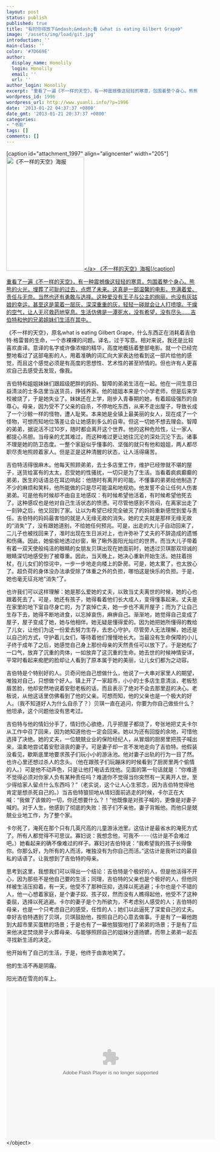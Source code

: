 ```yaml
---
layout: post
status: publish
published: true
title: "有时你得放下&mdash;&mdash;看《what is eating Gilbert Grape》"
image: '/assets/img/load/git.jpg'
introduction: ''
main-class: ''
color: '#7D669E'
author:
  display_name: Honolily
  login: Honolily
  email: ''
  url: ''
author_login: Honolily
excerpt: "重看了一遍《不一样的天空》，有一种震撼像这轻轻的寒意，包围着整个身心。熊熊的火光，埋葬了可耻的过去，点燃了未来。这真是一部温馨的电影，充满着爱、责任与无奈。当然也还有勇敢与选择。这种爱没有王子与公主的绚丽，也没有灰姑娘的幸运，甚至这是蒙着一层灰，深深重重的灰，轻轻一碰就会让人打喷嚏。干燥的空气，让人无可救药地窒息。生活仿佛是一潭死水，没有希望，没有尽头......吉伯特和他的兄弟姐妹们生活在其中........"
wordpress_id: 1996
wordpress_url: http://www.yuanli.info/?p=1996
date: '2013-01-22 04:37:37 +0800'
date_gmt: '2013-01-21 20:37:37 +0800'
categories:
- "书影"
tags: []
comments: []
---
```


<p>[caption id="attachment_1997" align="aligncenter" width="205"]<a href="http:&#47;&#47;www.yuanli.info&#47;archives&#47;1996.html&#47;p873487396" rel="attachment wp-att-1997"><img class="size-medium wp-image-1997" alt="《不一样的天空》海报" src="http:&#47;&#47;www.yuanli.info&#47;wp-content&#47;uploads&#47;2013&#47;01&#47;p873487396-205x300.jpg" width="205" height="300" &#47;><&#47;a> 《不一样的天空》海报[&#47;caption]</p>
<p>重看了一遍《不一样的天空》，有一种震撼像这轻轻的寒意，包围着整个身心。熊熊的火光，埋葬了可耻的过去，点燃了未来。这真是一部温馨的电影，充满着爱、责任与无奈。当然也还有勇敢与选择。这种爱没有王子与公主的绚丽，也没有灰姑娘的幸运，甚至这是蒙着一层灰，深深重重的灰，轻轻一碰就会让人打喷嚏。干燥的空气，让人无可救药地窒息。生活仿佛是一潭死水，没有希望，没有尽头......吉伯特和他的兄弟姐妹们生活在其中。<a id="more"></a><a id="more-1996"></a></p>
<p>《不一样的天空》，原名what is eating Gilbert Grape，什么东西正在消耗着吉伯特&middot;格雷普的生命，一个赤裸裸的问题。译名，过于写意。相对来说，我还是比较喜欢直译。意译的名字或许像浓缩的精华，高度地概括着整部电影。就一个已经完整地看过了这部电影的人，用着准确的词汇向大家表达他看到这一部片给他的感觉，而且这个感觉必须是有高度的思想性、艺术性的甚至矫情的。但也许有人更喜欢自己去感受去发现，像我。</p>
<p>吉伯特和姐姐妹妹们跟超级肥胖的妈妈、智障的弟弟生活在一起。他在一间生意日益清淡的士多店里当送货员，挣钱养家。他的姐姐本来是个小学老师，但是后来学校被烧了，于是她失业了。妹妹还在上学，刚步入青春期的她，有着超级强烈的自尊心。母亲，因为受不了父亲的自杀，不停地吃东西，从来不走出屋子，导致长成了一个沙鲸一样的怪物，遭人耻笑。本来她是全镇上最美丽的女人，现在成了一个怪物，可想而知地位落差让会让她感到多么的自卑。但这一切她不想去理会。智障的弟弟，据说活不过10岁，随时都会离开这个世界。他的这种危险性，让一家人都提心吊胆。当母亲的尤其难过，而这种难过更让她往沉沦的深处沉沦下去。诸事不理是她的防卫态度。一整个家庭似乎懂事的、坚强的就只有他和姐姐，两人都尽职尽责地照顾着家人。但是正是这种清醒的状态，让人活得痛苦。</p>
<p>吉伯特活得很麻木。他每天照顾弟弟，去士多店里工作，维护已经惨就不堪的屋子，送货给富有的太太，忍受她的性骚扰，一切只是为了生活。当看着疯疯癫癫的弟弟，医生的话语总在耳边响起：他随时有离开的可能。不懂事的弟弟给他制造了不少的麻烦和笑料，他所能做的只是尽可能温和地规劝。他发誓不会让任何人伤害弟弟。可是他有时候却不由自主地感叹：有时候希望他活着，有时候希望他死去了。这种感叹也是他对自己生活状态的愤懑。可尽管他感到不苦闷，在离家出走了一刻钟之后，他又回到了家。让以为希望已经完全破灭了的妈妈重新感觉到爱与责任。吉伯特的妈妈最害怕的就是人无缘无故的消失。她的丈夫就是那样无缘无故的&ldquo;消失&rdquo;了，没有跟她道别，不给她任何预兆。可是，出走的大儿子自动回来了，二儿子也被找回来了，准时出现在生日派对上，也许弥补了丈夫的不辞造成的遗憾和伤痛。因此，她偷偷地透过纱窗，瞅了瞅外面阳光灿烂的世界。而当大儿子带着有着一双天使般纯洁的眼睛的女朋友贝琪出现在她面前时，她透过贝琪那双坦诚的眼睛深切地感受到了被尊重。因此，当天晚上，她决心重新开始生活。她拄着拐杖，在儿女们的惊诧中，一步一步地走向楼上的卧房。可是，她太累了，也太放心了。超负荷的身体没办法承受除了体重之外的负担，哪怕这是快乐的负担。于是，她也毫无征兆地&ldquo;消失&rdquo;了。</p>
<p>也许我们可以这样理解：她是那么爱她的丈夫，以致当丈夫离世的时候，她的心也跟着死去了。可是，她还有孩子，她得看着他们长大成人，变得懂事起来。丈夫是在家里的地下室自尽身亡的，为了哀悼亡夫，她一步也不离开屋子；而为了让自己生存下去，她得不断地进食，以忘掉哀伤，麻痹自己。渐渐地，她觉得自己变成了屋子，屋子变成了她，她与他相伴。她无疑是懂得爱的。因为她把她所懂得的教给了儿女，让他们为这一份爱去努力生存，去忠心守护。尽管旁人无法理解，她还是以自己的方式，守护着儿女们，等待着他们慢慢地长大。当最没有生命保障的小儿子终于成年了之后，她感觉自己身上那份母亲的天然责任可以放下了。于是她松了一口气，放弃了沉重的肉体，一如放弃了这沉重的生命。她去世的时候神情安详，平常时看起来痴肥的脸却让人看到了原本属于她的美丽，让儿女们都为之动容。</p>
<p>吉伯特是个特别好的人。贝奇问他自己想做什么，他说了一大串对家里人的期望，唯独对自己，只想做个好人。镇上开了一家超市，小小的士多店生意清淡，老板愁眉苦脸，他却安然地说着安慰老板的话，而且表示了绝对不会去那里逛的决心。老板说，从他这话里仿佛看到了他的父亲。可想而知，他的父亲也是一个极大的好人。（我不知道好人为什么自杀了？）贝琪一直在追问，你要为你自己做些什么？他坦承，这个问题他没有思考过。</p>
<p>吉伯特与他的情妇分手了，情妇伤心欲绝，几乎把屋子都烧了，夸张地把丈夫卡尔从工作中召了回来，因为她知道他也一定会回来。她以为还有回旋的余地，可惜他选择了决绝。她的丈夫，一位兢兢业业的保险经纪人，从冒烟的厨房里把孩子喊出来，温柔地尝试着安慰沮丧的妻子。可是妻子却一言不发地走向了吉伯特。他假装没看见，歇斯底里地要求孩子们玩小小的游泳池。他对妻子出轨的行为一目了然。也许心里还想过杀人的念头。（他在跟孩子们玩蹦床的时候看到了厨房里两个偷情的人。）可是他不动声色，只是让他打电话去找他。见面的第一句话就是：&ldquo;你难道不觉得必须对你家人负有某种责任吗？难道你不觉得当你突然有一天离开人世，至少得给家人留点什么东西吗？&rdquo;（老实说，这个让人心生邪念，因为吉伯特觉得他肯定是想杀死自己的。）当吉伯特狼狈地从情妇面前逃走的时候，卡尔正在大喊：&ldquo;我做了该做的一切，你还想要什么？！&rdquo;他既像是对孩子喊的，更像是对妻子喊的。对于人生，他感到了彻底的失败：孩子们不亲他，妻子背叛他。而他只是兢兢业业地工作，为了整个家。</p>
<p>卡尔死了，淹死在那个只有几英尺高的儿童游泳池里。这估计是最省水的淹死方式了。所有人都觉得不可思议。寡妇说：我想念他，可我不&middot;&middot;&middot;&middot;&middot;&middot;&middot;（估计是不会难过吧。）她看起来的确不像难过的样子。寡妇对吉伯特说：&ldquo;我希望我的孩子长得像你。你那么好，为所有的人而活，唯独没有为你自己而活。&rdquo;这估计是我听过的最自私的话语了。让我想到了吉伯特的母亲。</p>
<p>思考到这里，我想我们可以得出一个结论：吉伯特是个极好的人，但是他活得不开心，因为那些不是他自己要的生活；同理，吉伯特的父亲也是个极好的人，但他同样被生活压抑着，有一天，他受不了那种压抑，选择以死逃避；卡尔也是个不错的人，他一心想着家庭，是个妻子奴、孩子奴，然而没有人瞧得起他，他受不了这种委屈，选择以死逃避。卡尔的妻子是个为所欲为，不考虑别人感受的人；吉伯特的母亲，也是一个只考虑自己的感受，任性的人；她们以此逼死了深爱自己的丈夫。幸好吉伯特遇到了贝琪，贝琪鼓励他，按照自己的心意去做事。于是有了一幕他跑到大超市里买蛋糕的场景；于是也有了一幕他狠狠地打了弟弟的场景；于是有了后来他决定焚烧房子火葬母亲、与能够照顾自己的姐妹分道扬镳，而带上弟弟一起去寻找新生活的决定。</p>
<p>他开始有了自己的生活，于是，他终于由衷地笑了。</p>
<p>他的生活不再是阴霾。</p>
<p>阳光洒在雪亮的车上。</p>
<p><object classid="clsid:d27cdb6e-ae6d-11cf-96b8-444553540000" width="550" height="400" codebase="http:&#47;&#47;download.macromedia.com&#47;pub&#47;shockwave&#47;cabs&#47;flash&#47;swflash.cab#version=6,0,40,0"><param name="src" value="http:&#47;&#47;player.youku.com&#47;player.php&#47;sid&#47;XMjQ5NDYzMzA0&#47;v.swf" &#47;><param name="quality" value="high" &#47;><embed type="application&#47;x-shockwave-flash" width="550" height="400" src="http:&#47;&#47;player.youku.com&#47;player.php&#47;sid&#47;XMjQ5NDYzMzA0&#47;v.swf" quality="high"&#47;><&#47;object></p>
